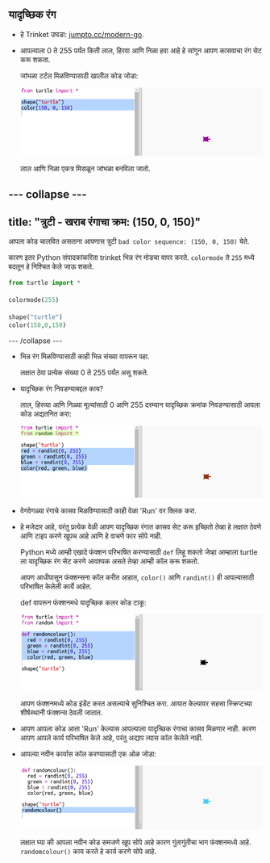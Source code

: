 ## यादृच्छिक रंग

+ हे Trinket उघडा: <a href="http://jumpto.cc/modern-go" target="_blank">jumpto.cc/modern-go</a>.

+ आपल्याला 0 ते 255 पर्यंत किती लाल, हिरवा आणि निळा हवा आहे हे सांगून आपण कासवाचा रंग सेट करू शकता.
    
    जांभळा टर्टल मिळविण्यासाठी खालील कोड जोडा:
    
    ![screenshot](images/modern-purple.png)
    
    लाल आणि निळा एकत्र मिसळून जांभळा बनविला जातो.

## \--- collapse \---

## title: "त्रुटी - खराब रंगाचा क्रम: (150, 0, 150)"

आपला कोड चालवित असताना आपणास त्रुटी `bad color sequence: (150, 0, 150)` येते.

कारण इतर Python संपादकांकरिता trinket भिन्न रंग मोडचा वापर करते. `colormode` ते `255` मध्ये बदलून हे निश्चित केले जाऊ शकते.

```python
from turtle import *

colormode(255)

shape("turtle")
color(150,0,150)
```

\--- /collapse \---

+ भिन्न रंग मिळविण्यासाठी काही भिन्न संख्या वापरून पहा.
    
    लक्षात ठेवा प्रत्येक संख्या 0 ते 255 पर्यंत असू शकते.

+ यादृच्छिक रंग निवडण्याबद्दल काय?
    
    लाल, हिरव्या आणि निळ्या मूल्यांसाठी 0 आणि 255 दरम्यान यादृच्छिक क्रमांक निवडण्यासाठी आपला कोड अद्यतनित करा:
    
    ![screenshot](images/modern-random-colour.png)

+ वेगवेगळ्या रंगाचे कासव मिळविण्यासाठी काही वेळा 'Run' वर क्लिक करा.

+ हे मजेदार आहे, परंतु प्रत्येक वेळी आपण यादृच्छिक रंगात कासव सेट करू इच्छितो तेव्हा हे लक्षात ठेवणे आणि टाइप करणे खूपच आहे आणि हे वाचणे फार सोपे नाही.
    
    Python मध्ये आम्ही एखादे फंक्शन परिभाषित करण्यासाठी `def` लिहू शकतो जेव्हा आम्हाला turtle ला यादृच्छिक रंग सेट करणे आवश्यक असते तेव्हा आम्ही कॉल करू शकतो.
    
    आपण आधीपासून फंक्शन्सना कॉल करीत आहात, `color()` आणि `randint()` ही आपल्यासाठी परिभाषित केलेली कार्ये आहेत.
    
    def वापरून फंक्शनमधे यादृच्छिक कलर कोड टाकू:
    
    ![screenshot](images/modern-colour-function.png)
    
    आपण फंक्शनमध्ये कोड इंडेंट करत असल्याचे सुनिश्चित करा. आयात केल्यावर सहसा स्क्रिप्टच्या शीर्षस्थानी फंक्शन्स ठेवली जातात.

+ आपण आपला कोड आता 'Run' केल्यास आपल्याला यादृच्छिक रंगाचा कासव मिळणार नाही. कारण आपण आपले कार्य परिभाषित केले आहे, परंतु अद्याप त्यास कॉल केलेले नाही.

+ आपल्या नवीन कार्यास कॉल करण्यासाठी एक ओळ जोडा:
    
    ![screenshot](images/modern-call-colour.png)
    
    लक्षात घ्या की आपला नवीन कोड समजणे खूप सोपे आहे कारण गुंतागुंतीचा भाग फंक्शनमध्ये आहे. `randomcolour()` काय करते हे कार्य करणे सोपे आहे.